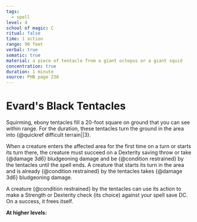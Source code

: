 ```yaml
---
tags:
  - spell
level: 4
school of magic: C
ritual: false
time: 1 action
range: 90 feet
verbal: true
somatic: true
material: a piece of tentacle from a giant octopus or a giant squid
concentration: true
duration: 1 minute
source: PHB page 238
---
```

# Evard's Black Tentacles
Squirming, ebony tentacles fill a 20-foot square on ground that you can see within range. For the duration, these tentacles turn the ground in the area into {@quickref difficult terrain||3}.

When a creature enters the affected area for the first time on a turn or starts its turn there, the creature must succeed on a Dexterity saving throw or take {@damage 3d6} bludgeoning damage and be {@condition restrained} by the tentacles until the spell ends. A creature that starts its turn in the area and is already {@condition restrained} by the tentacles takes {@damage 3d6} bludgeoning damage.

A creature {@condition restrained} by the tentacles can use its action to make a Strength or Dexterity check (its choice) against your spell save DC. On a success, it frees itself.

**At higher levels:** 